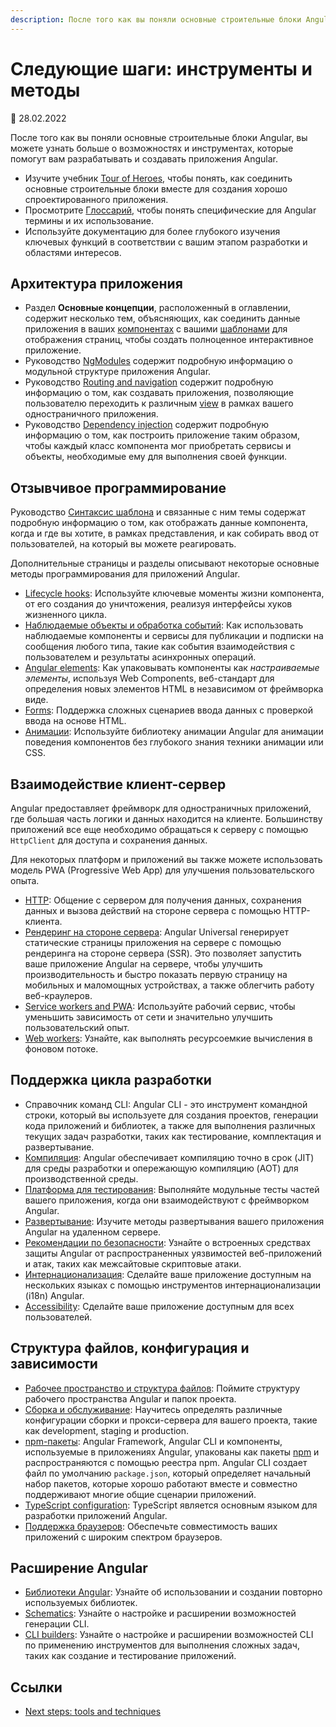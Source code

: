 ```yaml
---
description: После того как вы поняли основные строительные блоки Angular, вы можете узнать больше о возможностях и инструментах, которые помогут вам разрабатывать и создавать приложения Angular
---
```


# Следующие шаги: инструменты и методы

:date: 28.02.2022

После того как вы поняли основные строительные блоки Angular, вы можете узнать больше о возможностях и инструментах, которые помогут вам разрабатывать и создавать приложения Angular.

-   Изучите учебник [Tour of Heroes](router-tutorial-toh.md), чтобы понять, как соединить основные строительные блоки вместе для создания хорошо спроектированного приложения.
-   Просмотрите [Глоссарий](./glossary.md), чтобы понять специфические для Angular термины и их использование.
-   Используйте документацию для более глубокого изучения ключевых функций в соответствии с вашим этапом разработки и областями интересов.

## Архитектура приложения

-   Раздел **Основные концепции**, расположенный в оглавлении, содержит несколько тем, объясняющих, как соединить данные приложения в ваших [компонентах](glossary.md#component) с вашими [шаблонами](glossary.md#template) для отображения страниц, чтобы создать полноценное интерактивное приложение.
-   Руководство [NgModules](ngmodules.md) содержит подробную информацию о модульной структуре приложения Angular.
-   Руководство [Routing and navigation](router.md) содержит подробную информацию о том, как создавать приложения, позволяющие пользователю переходить к различным [view](glossary.md#view) в рамках вашего одностраничного приложения.
-   Руководство [Dependency injection](dependency-injection.md) содержит подробную информацию о том, как построить приложение таким образом, чтобы каждый класс компонента мог приобретать сервисы и объекты, необходимые ему для выполнения своей функции.

## Отзывчивое программирование

Руководство [Синтаксис шаблона](template-syntax.md) и связанные с ним темы содержат подробную информацию о том, как отображать данные компонента, когда и где вы хотите, в рамках представления, и как собирать ввод от пользователей, на который вы можете реагировать.

Дополнительные страницы и разделы описывают некоторые основные методы программирования для приложений Angular.

-   [Lifecycle hooks](lifecycle-hooks.md): Используйте ключевые моменты жизни компонента, от его создания до уничтожения, реализуя интерфейсы хуков жизненного цикла.
-   [Наблюдаемые объекты и обработка событий](observables.md): Как использовать наблюдаемые компоненты и сервисы для публикации и подписки на сообщения любого типа, такие как события взаимодействия с пользователем и результаты асинхронных операций.
-   [Angular elements](elements.md): Как упаковывать компоненты как _настраиваемые элементы_, используя Web Components, веб-стандарт для определения новых элементов HTML в независимом от фреймворка виде.
-   [Forms](forms-overview.md): Поддержка сложных сценариев ввода данных с проверкой ввода на основе HTML.
-   [Анимации](animations.md): Используйте библиотеку анимации Angular для анимации поведения компонентов без глубокого знания техники анимации или CSS.

## Взаимодействие клиент-сервер

Angular предоставляет фреймворк для одностраничных приложений, где большая часть логики и данных находится на клиенте. Большинству приложений все еще необходимо обращаться к серверу с помощью `HttpClient` для доступа и сохранения данных.

Для некоторых платформ и приложений вы также можете использовать модель PWA (Progressive Web App) для улучшения пользовательского опыта.

-   [HTTP](understanding-communicating-with-http.md): Общение с сервером для получения данных, сохранения данных и вызова действий на стороне сервера с помощью HTTP-клиента.
-   [Рендеринг на стороне сервера](universal.md): Angular Universal генерирует статические страницы приложения на сервере с помощью рендеринга на стороне сервера (SSR). Это позволяет запустить ваше приложение Angular на сервере, чтобы улучшить производительность и быстро показать первую страницу на мобильных и маломощных устройствах, а также облегчить работу веб-краулеров.
-   [Service workers and PWA](service-worker-intro.md): Используйте рабочий сервис, чтобы уменьшить зависимость от сети и значительно улучшить пользовательский опыт.
-   [Web workers](web-worker.md): Узнайте, как выполнять ресурсоемкие вычисления в фоновом потоке.

## Поддержка цикла разработки

-   Справочник команд CLI: Angular CLI - это инструмент командной строки, который вы используете для создания проектов, генерации кода приложений и библиотек, а также для выполнения различных текущих задач разработки, таких как тестирование, комплектация и развертывание.
-   [Компиляция](aot-compiler.md): Angular обеспечивает компиляцию точно в срок (JIT) для среды разработки и опережающую компиляцию (AOT) для производственной среды.
-   [Платформа для тестирования](./testing.md): Выполняйте модульные тесты частей вашего приложения, когда они взаимодействуют с фреймворком Angular.
-   [Развертывание](./deployment.md): Изучите методы развертывания вашего приложения Angular на удаленном сервере.
-   [Рекомендации по безопасности](security.md): Узнайте о встроенных средствах защиты Angular от распространенных уязвимостей веб-приложений и атак, таких как межсайтовые скриптовые атаки.
-   [Интернационализация][aioguidei18noverview]: Сделайте ваше приложение доступным на нескольких языках с помощью инструментов интернационализации (i18n) Angular.
-   [Accessibility](accessibility.md): Сделайте ваше приложение доступным для всех пользователей.

## Структура файлов, конфигурация и зависимости

-   [Рабочее пространство и структура файлов](file-structure.md): Поймите структуру рабочего пространства Angular и папок проекта.
-   [Сборка и обслуживание](build.md): Научитесь определять различные конфигурации сборки и прокси-сервера для вашего проекта, такие как development, staging и production.
-   [npm-пакеты](npm-packages.md): Angular Framework, Angular CLI и компоненты, используемые в приложениях Angular, упакованы как пакеты [npm](https://docs.npmjs.com) и распространяются с помощью реестра npm. Angular CLI создает файл по умолчанию `package.json`, который определяет начальный набор пакетов, которые хорошо работают вместе и совместно поддерживают многие общие сценарии приложений.
-   [TypeScript configuration](typescript-configuration.md): TypeScript является основным языком для разработки приложений Angular.
-   [Поддержка браузеров](browser-support.md): Обеспечьте совместимость ваших приложений с широким спектром браузеров.

## Расширение Angular

-   [Библиотеки Angular](libraries.md): Узнайте об использовании и создании повторно используемых библиотек.
-   [Schematics](schematics.md): Узнайте о настройке и расширении возможностей генерации CLI.
-   [CLI builders](cli-builder.md): Узнайте о настройке и расширении возможностей CLI по применению инструментов для выполнения сложных задач, таких как создание и тестирование приложений.

<!-- links -->

[aioguidei18noverview]: i18n-overview.md 'Angular Internationalization | Angular'

<!-- external links -->

<!-- end links -->

## Ссылки

-   [Next steps: tools and techniques](https://angular.io/guide/architecture-next-steps)
